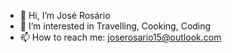 - 👋 Hi, I’m José Rosário
- 👀 I’m interested in Travelling, Cooking, Coding
- 📫 How to reach me: joserosario15@outlook.com
